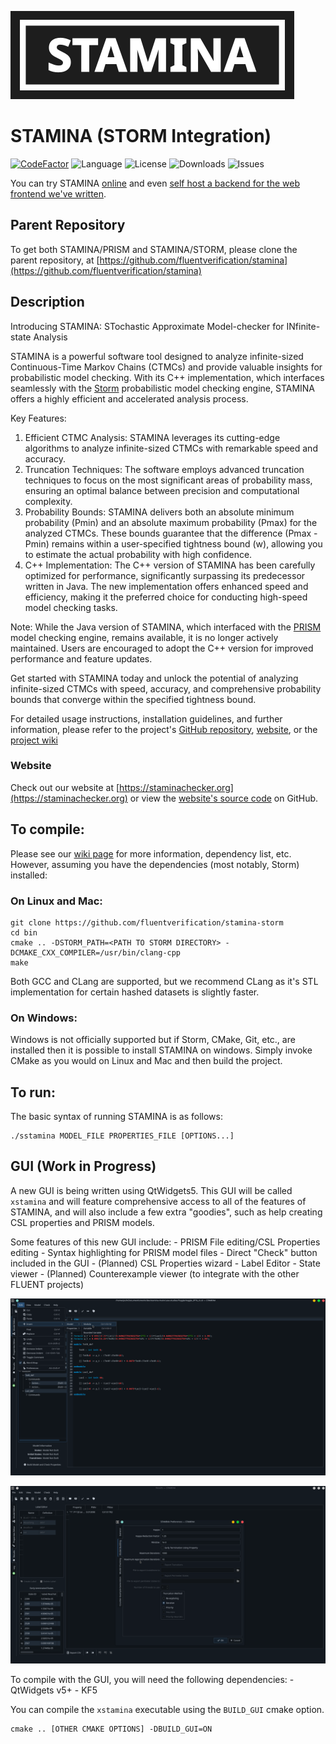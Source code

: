 ![stamina-logo](doc/staminaLogo.png)

# STAMINA (STORM Integration)

[![CodeFactor](https://www.codefactor.io/repository/github/fluentverification/stamina-cplusplus/badge)](https://www.codefactor.io/repository/github/fluentverification/stamina-storm)
![Language](https://img.shields.io/github/languages/top/fluentverification/stamina-storm)
![License](https://img.shields.io/github/license/fluentverification/stamina-storm)
![Downloads](https://img.shields.io/github/downloads/fluentverification/stamina-storm/total)
![Issues](https://img.shields.io/github/issues/fluentverification/stamina-storm)

You can try STAMINA [online](https://staminachecker.org/run) and even [self host a backend for the web frontend we've written](https://github.com/fluentverification/stamina-server/blob/main/README.md#self-hosting).

## Parent Repository

To get both STAMINA/PRISM and STAMINA/STORM, please clone the parent repository, at [https://github.com/fluentverification/stamina](https://github.com/fluentverification/stamina)

## Description

Introducing STAMINA: STochastic Approximate Model-checker for INfinite-state Analysis

STAMINA is a powerful software tool designed to analyze infinite-sized Continuous-Time Markov Chains (CTMCs) and provide valuable insights for probabilistic model checking. With its C++ implementation, which interfaces seamlessly with the [Storm](https://github.com/moves-rwth/storm) probabilistic model checking engine, STAMINA offers a highly efficient and accelerated analysis process.

Key Features:

1. Efficient CTMC Analysis: STAMINA leverages its cutting-edge algorithms to analyze infinite-sized CTMCs with remarkable speed and accuracy.
2. Truncation Techniques: The software employs advanced truncation techniques to focus on the most significant areas of probability mass, ensuring an optimal balance between precision and computational complexity.
3. Probability Bounds: STAMINA delivers both an absolute minimum probability (Pmin) and an absolute maximum probability (Pmax) for the analyzed CTMCs. These bounds guarantee that the difference (Pmax - Pmin) remains within a user-specified tightness bound (w), allowing you to estimate the actual probability with high confidence.
4. C++ Implementation: The C++ version of STAMINA has been carefully optimized for performance, significantly surpassing its predecessor written in Java. The new implementation offers enhanced speed and efficiency, making it the preferred choice for conducting high-speed model checking tasks.

Note: While the Java version of STAMINA, which interfaced with the [PRISM](https://github.com/prismmodelchecker/prism) model checking engine, remains available, it is no longer actively maintained. Users are encouraged to adopt the C++ version for improved performance and feature updates.

Get started with STAMINA today and unlock the potential of analyzing infinite-sized CTMCs with speed, accuracy, and comprehensive probability bounds that converge within the specified tightness bound.

For detailed usage instructions, installation guidelines, and further information, please refer to the project's [GitHub repository](https://github.com/fluentverification/stamina-storm), [website](https://staminachecker.org), or the [project wiki](https://staminachecker.org/wiki)

### Website

Check out our website at [https://staminachecker.org](https://staminachecker.org) or view the [website's source code](https://github.com/fluentverification/staminachecker.org) on GitHub.

## To compile:

Please see our [wiki page](https://staminachecker.org/documentation/wiki/install-sstamina.html) for more information, dependency list, etc. However, assuming you have the dependencies (most notably, Storm) installed:

### On Linux and Mac:
```
git clone https://github.com/fluentverification/stamina-storm
cd bin
cmake .. -DSTORM_PATH=<PATH TO STORM DIRECTORY> -DCMAKE_CXX_COMPILER=/usr/bin/clang-cpp
make
```
Both GCC and CLang are supported, but we recommend CLang as it's STL implementation for certain hashed datasets is slightly faster.

### On Windows:

Windows is not officially supported but if Storm, CMake, Git, etc., are installed then it is possible to install STAMINA on windows. Simply invoke CMake as you would on Linux and Mac and then build the project.

## To run:
The basic syntax of running STAMINA is as follows:
```
./sstamina MODEL_FILE PROPERTIES_FILE [OPTIONS...]
```
## GUI (Work in Progress)

A new GUI is being written using QtWidgets5. This GUI will be called `xstamina` and will feature comprehensive access to all of the features of STAMINA, and will also include a few extra "goodies", such as help creating CSL properties and PRISM models.

Some features of this new GUI include:
	- PRISM File editing/CSL Properties editing
	- Syntax highlighting for PRISM model files
	- Direct "Check" button included in the GUI
	- (Planned) CSL Properties wizard
	- Label Editor
	- State viewer
	- (Planned) Counterexample viewer (to integrate with the other FLUENT projects)

![xstamina screenshot](doc/screenshots/xstamina.png)

![xstamina screenshot](doc/screenshots/xstamina2.png)

To compile with the GUI, you will need the following dependencies:
	- QtWidgets v5+
	- KF5

You can compile the `xstamina` executable using the `BUILD_GUI` cmake option.

```
cmake .. [OTHER CMAKE OPTIONS] -DBUILD_GUI=ON
```
